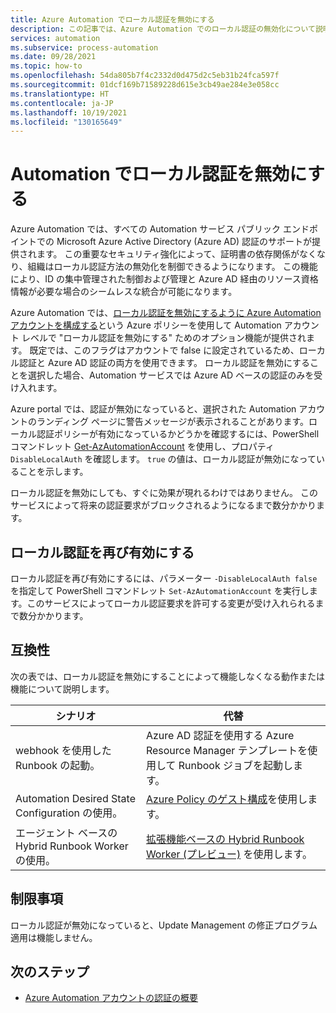 ```yaml
---
title: Azure Automation でローカル認証を無効にする
description: この記事では、Azure Automation でのローカル認証の無効化について説明します。
services: automation
ms.subservice: process-automation
ms.date: 09/28/2021
ms.topic: how-to
ms.openlocfilehash: 54da805b7f4c2332d0d475d2c5eb31b24fca597f
ms.sourcegitcommit: 01dcf169b71589228d615e3cb49ae284e3e058cc
ms.translationtype: HT
ms.contentlocale: ja-JP
ms.lasthandoff: 10/19/2021
ms.locfileid: "130165649"
---
```

# <a name="disable-local-authentication-in-automation"></a>Automation でローカル認証を無効にする

Azure Automation では、すべての Automation サービス パブリック エンドポイントでの Microsoft Azure Active Directory (Azure AD) 認証のサポートが提供されます。 この重要なセキュリティ強化によって、証明書の依存関係がなくなり、組織はローカル認証方法の無効化を制御できるようになります。 この機能により、ID の集中管理された制御および管理と Azure AD 経由のリソース資格情報が必要な場合のシームレスな統合が可能になります。

Azure Automation では、[ローカル認証を無効にするように Azure Automation アカウントを構成する](../automation/policy-reference.md#azure-automation)という Azure ポリシーを使用して Automation アカウント レベルで "ローカル認証を無効にする" ためのオプション機能が提供されます。 既定では、このフラグはアカウントで false に設定されているため、ローカル認証と Azure AD 認証の両方を使用できます。 ローカル認証を無効にすることを選択した場合、Automation サービスでは Azure AD ベースの認証のみを受け入れます。

Azure portal では、認証が無効になっていると、選択された Automation アカウントのランディング ページに警告メッセージが表示されることがあります。ローカル認証ポリシーが有効になっているかどうかを確認するには、PowerShell コマンドレット [Get-AzAutomationAccount](/powershell/module/az.automation/get-azautomationaccount) を使用し、プロパティ `DisableLocalAuth` を確認します。 `true` の値は、ローカル認証が無効になっていることを示します。

ローカル認証を無効にしても、すぐに効果が現れるわけではありません。 このサービスによって将来の認証要求がブロックされるようになるまで数分かかります。
 
## <a name="re-enable-local-authentication"></a>ローカル認証を再び有効にする

ローカル認証を再び有効にするには、パラメーター `-DisableLocalAuth false` を指定して PowerShell コマンドレット `Set-AzAutomationAccount` を実行します。このサービスによってローカル認証要求を許可する変更が受け入れられるまで数分かかります。 

## <a name="compatibility"></a>互換性

次の表では、ローカル認証を無効にすることによって機能しなくなる動作または機能について説明します。

|シナリオ | 代替 |
|---|---|
|webhook を使用した Runbook の起動。 | Azure AD 認証を使用する Azure Resource Manager テンプレートを使用して Runbook ジョブを起動します。 |
|Automation Desired State Configuration の使用。| [Azure Policy のゲスト構成](../governance/policy/concepts/guest-configuration.md)を使用します。  |
|エージェント ベースの Hybrid Runbook Worker の使用。| [拡張機能ベースの Hybrid Runbook Worker (プレビュー)](./extension-based-hybrid-runbook-worker-install.md) を使用します。|

## <a name="limitations"></a>制限事項

ローカル認証が無効になっていると、Update Management の修正プログラム適用は機能しません。


## <a name="next-steps"></a>次のステップ
- [Azure Automation アカウントの認証の概要](./automation-security-overview.md)
